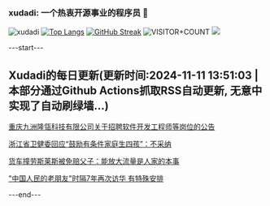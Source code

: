 ### xudadi: 一个热衷开源事业的程序员 👋

![xudadi](https://github-readme-stats-git-masterorgs-github-readme-stats-team.vercel.app/api?username=xudadi)
[![Top Langs](https://github-readme-stats.vercel.app/api/top-langs/?username=xudadi)](https://github.com/anuraghazra/github-readme-stats)
[![GitHub Streak](https://streak-stats.demolab.com?user=xudadi&locale=zh_Hans)](https://git.io/streak-stats)
![VISITOR+COUNT](https://komarev.com/ghpvc/?username=xudadi&label=VISITOR+COUNT)
![](https://raw.githubusercontent.com/xudadi/xudadi/main/assets/github-contribution-grid-snake.svg)


---start---

## Xudadi的每日更新(更新时间:2024-11-11 13:51:03 | 本部分通过Github Actions抓取RSS自动更新, 无意中实现了自动刷绿墙...)

[重庆九洲隆瓴科技有限公司关于招聘软件开发工程师等岗位的公告](https://www.gongkaoleida.com/article/2188546)

[浙江省卫健委回应“鼓励有条件家庭生四孩”：不采纳](https://m.163.com/news/article/JGLOPKGV0514R9P4.html)

[货车撞劳斯莱斯被免赔父子：能放大流量是人家的本事](https://m.163.com/news/article/JGLIRAL7053469LG.html)

["中国人民的老朋友"时隔7年再次访华 有特殊安排](https://m.163.com/news/article/JGLDQBVQ051482MP.html)

---end---
